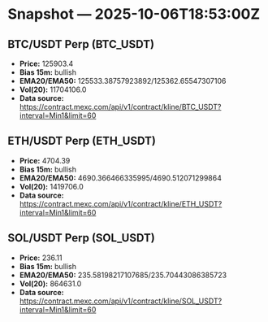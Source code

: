 # Snapshot — 2025-10-06T18:53:00Z

## BTC/USDT Perp (BTC_USDT)
- **Price:** 125903.4
- **Bias 15m:** bullish
- **EMA20/EMA50:** 125533.38757923892/125362.65547307106
- **Vol(20):** 11704106.0
- **Data source:** https://contract.mexc.com/api/v1/contract/kline/BTC_USDT?interval=Min1&limit=60

## ETH/USDT Perp (ETH_USDT)
- **Price:** 4704.39
- **Bias 15m:** bullish
- **EMA20/EMA50:** 4690.366466335995/4690.512071299864
- **Vol(20):** 1419706.0
- **Data source:** https://contract.mexc.com/api/v1/contract/kline/ETH_USDT?interval=Min1&limit=60

## SOL/USDT Perp (SOL_USDT)
- **Price:** 236.11
- **Bias 15m:** bullish
- **EMA20/EMA50:** 235.58198217107685/235.70443086385723
- **Vol(20):** 864631.0
- **Data source:** https://contract.mexc.com/api/v1/contract/kline/SOL_USDT?interval=Min1&limit=60
